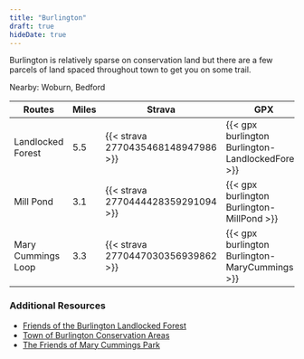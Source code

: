 ```yaml
---
title: "Burlington"
draft: true
hideDate: true
---
```

Burlington is relatively sparse on conservation land but there are a few parcels of land spaced throughout town to get you on some trail.

Nearby: Woburn, Bedford

| Routes              | Miles | Strava                              | GPX                                                |
| ---                 | ---   | ---                                 | ---                                                |
| Landlocked Forest   | 5.5   | {{< strava 2770435468148947986 >}}  | {{< gpx burlington Burlington-LandlockedForest >}} |
| Mill Pond           | 3.1   | {{< strava 2770444428359291094 >}}  | {{< gpx burlington Burlington-MillPond >}}         |
| Mary Cummings Loop  | 3.3   | {{< strava 2770447030356939862 >}}  | {{< gpx burlington Burlington-MaryCummings >}}     |

### Additional Resources
* [Friends of the Burlington Landlocked Forest](https://www.landlockedforest.com/)
* [Town of Burlington Conservation Areas](https://www.burlington.org/239/Conservation-Areas)
* [The Friends of Mary Cummings Park](https://marycummingspark.org/maps-and-directions/)
